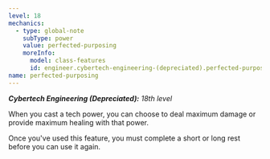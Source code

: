 ```yaml
---
level: 18
mechanics:
  - type: global-note
    subType: power
    value: perfected-purposing
    moreInfo:
      model: class-features
      id: engineer.cybertech-engineering-(depreciated).perfected-purposing
name: perfected-purposing
---
```

_**Cybertech Engineering (Depreciated):** 18th level_
When you cast a tech power, you can choose to deal maximum damage or provide maximum healing with that power.
Once you've used this feature, you must complete a short or long rest before you can use it again.